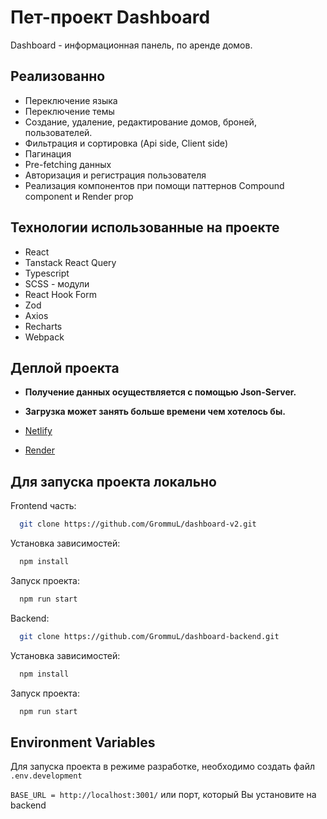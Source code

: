 
# Пет-проект Dashboard

Dashboard - информационная панель, по аренде домов. 


## Реализованно

- Переключение языка
- Переключение темы
- Создание, удаление, редактирование домов, броней, пользователей.
- Фильтрация и сортировка (Api side, Client side)
- Пагинация
- Pre-fetching данных
- Авторизация и регистрация пользователя
- Реализация компонентов при помощи паттернов Compound component и Render prop


## Технологии использованные на проекте

- React
- Tanstack React Query
- Typescript
- SCSS - модули
- React Hook Form
- Zod
- Axios
- Recharts
- Webpack
## Деплой проекта

 - **Получение данных осуществляется с помощью Json-Server.** 
 - **Загрузка может занять больше времени чем хотелось бы.**
 
 - [Netlify](https://rad-twilight-51a602.netlify.app)
 - [Render](https://dashboard-project-choh.onrender.com)


## Для запуска проекта локально

Frontend часть:

```bash
  git clone https://github.com/GrommuL/dashboard-v2.git
```

Установка зависимостей:

```bash
  npm install
```


Запуск проекта:

```bash
  npm run start
```

Backend:

```bash
  git clone https://github.com/GrommuL/dashboard-backend.git
```

Установка зависимостей:

```bash
  npm install
```


Запуск проекта:

```bash
  npm run start
```

## Environment Variables

Для запуска проекта в режиме разработке, необходимо создать файл `.env.development`

`BASE_URL = http://localhost:3001/` или порт, который Вы установите на backend 


